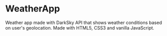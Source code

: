 # WeatherApp
Weather app made with DarkSky API that shows weather conditions based on user's geolocation. Made with HTML5, CSS3 and vanilla JavaScript.
